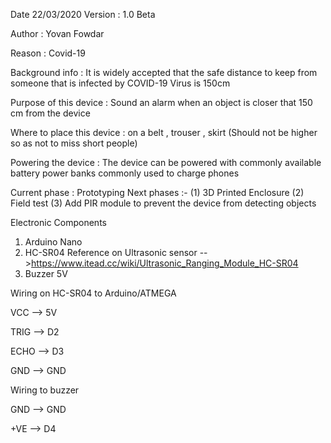 Date 22/03/2020
Version : 1.0 Beta 

Author : Yovan Fowdar


Reason  : Covid-19

Background info : It is widely accepted that the safe distance to keep from someone that is infected by COVID-19 Virus is 150cm 

Purpose of this device : Sound an alarm when an object is closer that 150 cm from the device

Where to place this device : on a belt , trouser , skirt (Should not be higher so as not to miss short people)

Powering the device : The device can be powered with commonly available battery power banks commonly used to charge phones



Current phase :  Prototyping 
Next phases :- 
(1)  3D Printed Enclosure
(2)  Field test 
(3)  Add PIR module to prevent the device from detecting objects

Electronic Components
1) Arduino Nano 
2) HC-SR04  Reference on Ultrasonic sensor  -- >https://www.itead.cc/wiki/Ultrasonic_Ranging_Module_HC-SR04
3) Buzzer 5V



Wiring on HC-SR04 to Arduino/ATMEGA

VCC  --> 5V

TRIG --> D2

ECHO --> D3

GND --> GND


Wiring to buzzer

GND --> GND

+VE --> D4

